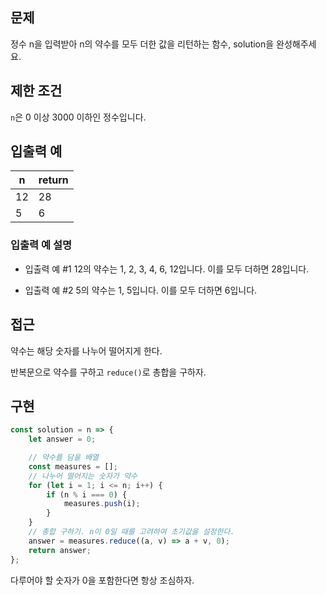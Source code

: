 ## 문제

정수 n을 입력받아 n의 약수를 모두 더한 값을 리턴하는 함수, solution을 완성해주세요.

## 제한 조건

`n`은 0 이상 3000 이하인 정수입니다.

## 입출력 예

| n   | return |
| --- | ------ |
| 12  | 28     |
| 5   | 6      |

### 입출력 예 설명
- 입출력 예 #1
12의 약수는 1, 2, 3, 4, 6, 12입니다. 이를 모두 더하면 28입니다.

- 입출력 예 #2
5의 약수는 1, 5입니다. 이를 모두 더하면 6입니다.

## 접근

약수는 해당 숫자를 나누어 떨어지게 한다. 

반복문으로 약수를 구하고 `reduce()`로 총합을 구하자.

## 구현

```js
const solution = n => {
    let answer = 0;

    // 약수를 담을 배열
    const measures = []; 
    // 나누어 떨어지는 숫자가 약수
    for (let i = 1; i <= n; i++) {
        if (n % i === 0) {
            measures.push(i);
        }
    }
    // 총합 구하기. n이 0일 때를 고려하여 초기값을 설정한다.
    answer = measures.reduce((a, v) => a + v, 0);
    return answer;
};
```

다루어야 할 숫자가 0을 포함한다면 항상 조심하자.